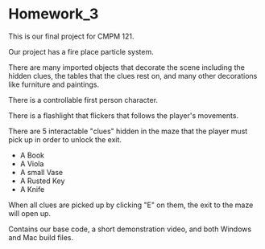 # Homework_3

This is our final project for CMPM 121. 

Our project has a fire place particle system.

There are many imported objects that decorate the scene including the hidden clues, the tables that the clues rest on, and many other decorations like furniture and paintings. 

There is a controllable first person character.

There is a flashlight that flickers that follows the player's movements.

There are 5 interactable "clues" hidden in the maze that the player must pick up in order to unlock the exit.  
  - A Book
  - A Viola
  - A small Vase
  - A Rusted Key
  - A Knife  
  
When all clues are picked up by clicking "E" on them, the exit to the maze will open up.  

Contains our base code, a short demonstration video, and both Windows and Mac build files. 


